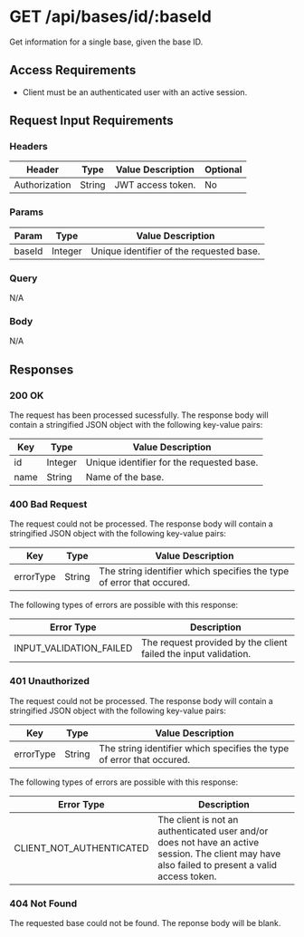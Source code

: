 # GET /api/bases/id/:baseId

Get information for a single base, given the base ID.

## Access Requirements

- Client must be an authenticated user with an active session.

## Request Input Requirements

### Headers

|Header|Type|Value Description|Optional|
|-|-|-|-|
|Authorization|String|JWT access token.|No|

### Params

|Param|Type|Value Description|
|-|-|-|
|baseId|Integer|Unique identifier of the requested base.|

### Query

N/A

### Body

N/A

## Responses

### 200 OK

The request has been processed sucessfully.  The response body will contain a stringified JSON object with the following key-value pairs:

|Key|Type|Value Description|
|-|-|-|
|id|Integer|Unique identifier for the requested base.|
|name|String|Name of the base.|

### 400 Bad Request

The request could not be processed.  The response body will contain a stringified JSON object with the following key-value pairs:

|Key|Type|Value Description|
|-|-|-|
|errorType|String|The string identifier which specifies the type of error that occured.|

The following types of errors are possible with this response:

|Error Type|Description|
|-|-|
|INPUT_VALIDATION_FAILED|The request provided by the client failed the input validation.|

### 401 Unauthorized

The request could not be processed.  The response body will contain a stringified JSON object with the following key-value pairs:

|Key|Type|Value Description|
|-|-|-|
|errorType|String|The string identifier which specifies the type of error that occured.|

The following types of errors are possible with this response:

|Error Type|Description|
|-|-|
|CLIENT_NOT_AUTHENTICATED|The client is not an authenticated user and/or does not have an active session.  The client may have also failed to present a valid access token.|

### 404 Not Found

The requested base could not be found.  The reponse body will be blank.